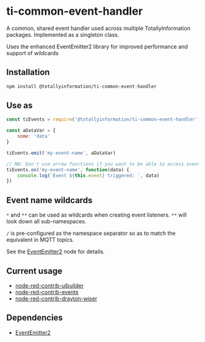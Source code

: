 # ti-common-event-handler

A common, shared event handler used across multiple TotallyInformation packages.
Implemented as a singleton class.

Uses the enhanced EventEmitter2 library for improved performance and support of wildcards

## Installation

```bash
npm install @totallyinformation/ti-common-event-handler
```

## Use as

```js
const tiEvents = require('@totallyinformation/ti-common-event-handler')

const aDataVar = {
    some: 'data'
}

tiEvents.emit('my-event-name', aDataVar)

// NB: Don't use arrow functions if you want to be able to access event name
tiEvents.on('my-event-name', function(data) {
    console.log(`Event ${this.event} triggered: `, data)
})
```

## Event name wildcards

`*` and `**` can be used as wildcards when creating event listeners. `**` will look down all sub-namespaces.

`/` is pre-configured as the namespace separator so as to match the equivalent in MQTT topics.

See the [EventEmitter2](https://github.com/EventEmitter2/EventEmitter2) node for details.

## Current usage

* [node-red-contrib-uibuilder](https://github.com/TotallyInformation/node-red-contrib-uibuilder)
* [node-red-contrib-events](https://github.com/TotallyInformation/node-red-contrib-events)
* [node-red-contrib-drayton-wiser](https://github.com/TotallyInformation/node-red-contrib-drayton-wiser)

## Dependencies

* [EventEmitter2](https://github.com/EventEmitter2/EventEmitter2)
